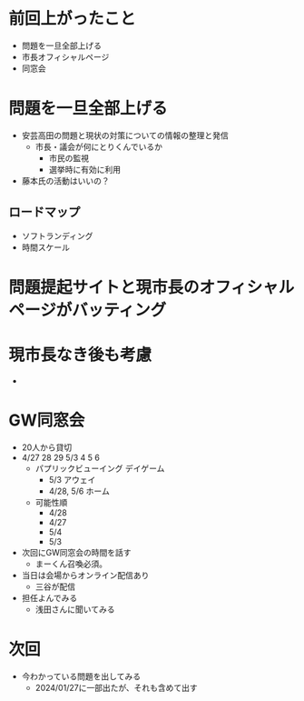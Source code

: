 # 前回上がったこと
- 問題を一旦全部上げる
- 市長オフィシャルページ
- 同窓会

# 問題を一旦全部上げる
- 安芸高田の問題と現状の対策についての情報の整理と発信
  - 市長・議会が何にとりくんでいるか
    - 市民の監視
    - 選挙時に有効に利用
- 藤本氏の活動はいいの？


## ロードマップ
- ソフトランディング
- 時間スケール

# 問題提起サイトと現市長のオフィシャルページがバッティング

# 現市長なき後も考慮
- 

# GW同窓会
- 20人から貸切
- 4/27 28 29 5/3 4 5 6
  - パプリックビューイング デイゲーム 
    - 5/3 アウェイ
    - 4/28, 5/6 ホーム
  - 可能性順
    - 4/28
    - 4/27
    - 5/4
    - 5/3
- 次回にGW同窓会の時間を話す
  - まーくん召喚必須。
- 当日は会場からオンライン配信あり
  - 三谷が配信
- 担任よんでみる
  - 浅田さんに聞いてみる

# 次回
- 今わかっている問題を出してみる
  - 2024/01/27に一部出たが、それも含めて出す


